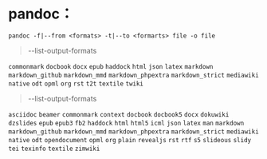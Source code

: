 <link href="../../css/style.css" rel="stylesheet" type="text/css" />


# pandoc：
`pandoc -f|--from <formats> -t|--to <formarts> file -o file` 

> --list-output-formats 

`commonmark` `docbook` `docx` `epub` `haddock` `html` `json` `latex` `markdown` `markdown_github` `markdown_mmd` `markdown_phpextra` `markdown_strict` `mediawiki` `native` `odt` `opml` `org` `rst` `t2t` `textile` `twiki`

> --list-output-formats 

`asciidoc` `beamer` `commonmark` `context` `docbook` `docbook5` `docx` `dokuwiki` `dzslides` `epub` `epub3` `fb2` `haddock` `html` `html5` `icml` `json` `latex` `man` `markdown` `markdown_github` `markdown_mmd` `markdown_phpextra` `markdown_strict` `mediawiki` `native` `odt` `opendocument` `opml` `org` `plain` `revealjs` `rst` `rtf` `s5` `slideous` `slidy` `tei` `texinfo` `textile` `zimwiki`
